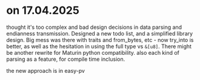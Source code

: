 

# on 17.04.2025
thought it's too complex and bad design decisions in data parsing and endianness transmission.
Designed a new todo list, and a simplified library design.
Big mess was there with traits and from_bytes, etc - now try_into is better, as well as the hesitation in using the full type vs `&[u8]`.
There might be another rewrite for Maturin python compatibility.
also each kind of parsing as a feature, for compile time inclusion.
 
the new approach is in easy-pv

